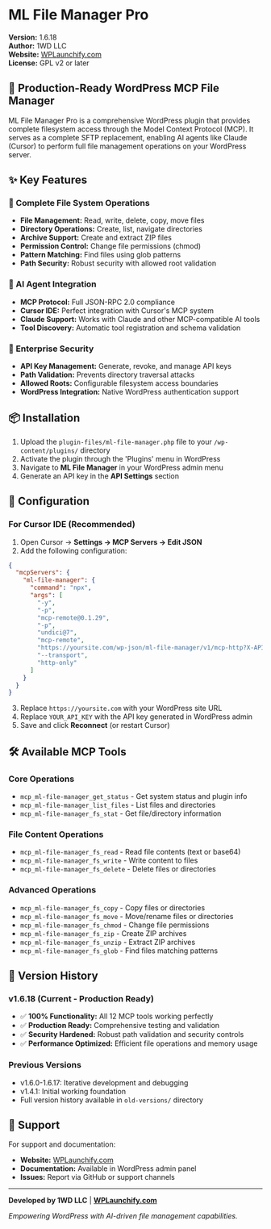 # ML File Manager Pro

**Version:** 1.6.18  
**Author:** 1WD LLC  
**Website:** [WPLaunchify.com](https://wplaunchify.com)  
**License:** GPL v2 or later  

## 🚀 Production-Ready WordPress MCP File Manager

ML File Manager Pro is a comprehensive WordPress plugin that provides complete filesystem access through the Model Context Protocol (MCP). It serves as a complete SFTP replacement, enabling AI agents like Claude (Cursor) to perform full file management operations on your WordPress server.

## ✨ Key Features

### 🔧 Complete File System Operations
- **File Management:** Read, write, delete, copy, move files
- **Directory Operations:** Create, list, navigate directories  
- **Archive Support:** Create and extract ZIP files
- **Permission Control:** Change file permissions (chmod)
- **Pattern Matching:** Find files using glob patterns
- **Path Security:** Robust security with allowed root validation

### 🤖 AI Agent Integration
- **MCP Protocol:** Full JSON-RPC 2.0 compliance
- **Cursor IDE:** Perfect integration with Cursor's MCP system
- **Claude Support:** Works with Claude and other MCP-compatible AI tools
- **Tool Discovery:** Automatic tool registration and schema validation

### 🔐 Enterprise Security
- **API Key Management:** Generate, revoke, and manage API keys
- **Path Validation:** Prevents directory traversal attacks
- **Allowed Roots:** Configurable filesystem access boundaries
- **WordPress Integration:** Native WordPress authentication support

## 📦 Installation

1. Upload the `plugin-files/ml-file-manager.php` file to your `/wp-content/plugins/` directory
2. Activate the plugin through the 'Plugins' menu in WordPress
3. Navigate to **ML File Manager** in your WordPress admin menu
4. Generate an API key in the **API Settings** section

## 🔧 Configuration

### For Cursor IDE (Recommended)

1. Open Cursor → **Settings → MCP Servers → Edit JSON**
2. Add the following configuration:

```json
{
  "mcpServers": {
    "ml-file-manager": {
      "command": "npx",
      "args": [
        "-y",
        "-p",
        "mcp-remote@0.1.29",
        "-p", 
        "undici@7",
        "mcp-remote",
        "https://yoursite.com/wp-json/ml-file-manager/v1/mcp-http?X-API-Key=YOUR_API_KEY",
        "--transport",
        "http-only"
      ]
    }
  }
}
```

3. Replace `https://yoursite.com` with your WordPress site URL
4. Replace `YOUR_API_KEY` with the API key generated in WordPress admin
5. Save and click **Reconnect** (or restart Cursor)

## 🛠️ Available MCP Tools

### Core Operations
- `mcp_ml-file-manager_get_status` - Get system status and plugin info
- `mcp_ml-file-manager_list_files` - List files and directories
- `mcp_ml-file-manager_fs_stat` - Get file/directory information

### File Content Operations  
- `mcp_ml-file-manager_fs_read` - Read file contents (text or base64)
- `mcp_ml-file-manager_fs_write` - Write content to files
- `mcp_ml-file-manager_fs_delete` - Delete files or directories

### Advanced Operations
- `mcp_ml-file-manager_fs_copy` - Copy files or directories
- `mcp_ml-file-manager_fs_move` - Move/rename files or directories  
- `mcp_ml-file-manager_fs_chmod` - Change file permissions
- `mcp_ml-file-manager_fs_zip` - Create ZIP archives
- `mcp_ml-file-manager_fs_unzip` - Extract ZIP archives
- `mcp_ml-file-manager_fs_glob` - Find files matching patterns

## 🔄 Version History

### v1.6.18 (Current - Production Ready)
- ✅ **100% Functionality:** All 12 MCP tools working perfectly
- ✅ **Production Ready:** Comprehensive testing and validation
- ✅ **Security Hardened:** Robust path validation and security controls
- ✅ **Performance Optimized:** Efficient file operations and memory usage

### Previous Versions
- v1.6.0-1.6.17: Iterative development and debugging
- v1.4.1: Initial working foundation
- Full version history available in `old-versions/` directory

## 🤝 Support

For support and documentation:
- **Website:** [WPLaunchify.com](https://wplaunchify.com)
- **Documentation:** Available in WordPress admin panel
- **Issues:** Report via GitHub or support channels

---

**Developed by 1WD LLC** | **[WPLaunchify.com](https://wplaunchify.com)**

*Empowering WordPress with AI-driven file management capabilities.*